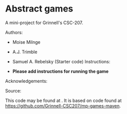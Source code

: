 # Abstract games

A mini-project for Grinnell's CSC-207.

Authors:

* Moise Milnge
* A.J. Trimble
* Samuel A. Rebelsky (Starter code)
Instructions:

* **Please add instructions for running the game**

Acknowledgements:

Source:

This code may be found at <URL>. It is based on code found at <https://github.com/Grinnell-CSC207/mp-games-maven>.
